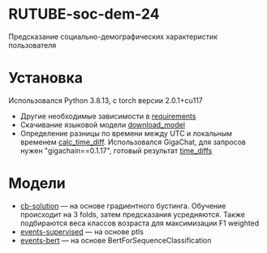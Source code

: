 # RUTUBE-soc-dem-24
Предсказание социально-демографических характеристик пользователя

# Установка
Использовался Python 3.8.13, с torch версии 2.0.1+cu117
* Другие необходимые зависимости в [requirements](/requirements.txt)
* Скачивание языковой модели [download_model](/download_model.py)
* Определение разницы по времени между UTC и локальным временем [calc_time_diff](/calc_time_diff.ipynb).
Использовался GigaChat, для запросов нужен "gigachain==0.1.17", готовый результат [time_diffs](/data/time_diffs.parquet)

# Модели
* [cb-solution](/cb-solution.ipynb) — на основе градиентного бустинга. Обучение происходит на 3 folds, 
затем предсказания усредняются. Также подбираются веса классов возраста для максимизации F1 weighted
* [events-supervised](/events-supervised-age_class.ipynb) — на основе ptls
* [events-bert](/events-bert-age_class.ipynb) — на основе BertForSequenceClassification